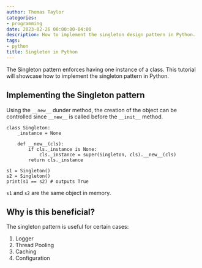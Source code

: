 ```yaml
---
author: Thomas Taylor
categories:
- programming
date: 2023-02-26 00:00:00-04:00
description: How to implement the singleton design pattern in Python.
tags:
- python
title: Singleton in Python
---
```


The Singleton pattern enforces having one instance of a class. This tutorial will showcase how to implement the singleton pattern in Python.

## Implementing the Singleton pattern

Using the `__new__` dunder method, the creation of the object can be controlled since `__new__` is called before the `__init__` method.

```python3
class Singleton:
    _instance = None

    def __new__(cls):
        if cls._instance is None:
            cls._instance = super(Singleton, cls).__new__(cls)
        return cls._instance

s1 = Singleton()
s2 = Singleton()
print(s1 == s2) # outputs True
```

`s1` and `s2` are the same object in memory.

## Why is this beneficial?

The singleton pattern is useful for certain cases:

1. Logger
2. Thread Pooling
3. Caching
4. Configuration